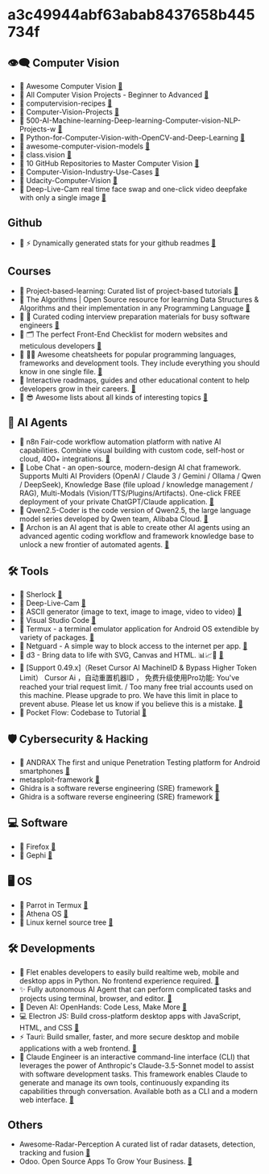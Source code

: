 # a3c49944abf63abab8437658b445734f

## 👁️‍🗨️ Computer Vision
- 🔗 Awesome Computer Vision <a href="https://github.com/jbhuang0604/awesome-computer-vision.git">🔗</a>
- 🔗 All Computer Vision Projects - Beginner to Advanced  <a href="https://github.com/avs-abhishek123/Computer-Vision-Projects.git">🔗</a>
- 🔗 computervision-recipes  <a href="https://github.com/microsoft/computervision-recipes.git">🔗</a>
- 🔗 Computer-Vision-Projects  <a href="https://github.com/Aryan-Chharia/Computer-Vision-Projects.git">🔗</a>
- 🔗 500-AI-Machine-learning-Deep-learning-Computer-vision-NLP-Projects-w  <a href="https://github.com/ashishpatel26/500-AI-Machine-learning-Deep-learning-Computer-vision-NLP-Projects-with-code.git">🔗</a>
- 🔗 Python-for-Computer-Vision-with-OpenCV-and-Deep-Learning <a href="https://github.com/worklifesg/Python-for-Computer-Vision-with-OpenCV-and-Deep-Learning.git">🔗</a>
- 🔗 awesome-computer-vision-models <a href="https://github.com/gmalivenko/awesome-computer-vision-models.git">🔗</a>
- 🔗 class.vision <a href="https://github.com/Alireza-Akhavan/class.vision.git">🔗</a>
- 🔗 10 GitHub Repositories to Master Computer Vision <a href="https://www.kdnuggets.com/10-github-repositories-to-master-computer-vision">🔗</a>
- 🔗 Computer-Vision-Industry-Use-Cases <a href="https://github.com/ashishpatel26/Computer-Vision-Industry-Use-Cases.git">🔗</a>
- 🔗 Udacity-Computer-Vision <a href="https://github.com/Gan-Tu/Udacity-Computer-Vision.git">🔗</a>
- 🔗 Deep-Live-Cam real time face swap and one-click video deepfake with only a single image  <a href="https://github.com/hacksider/Deep-Live-Cam">🔗</a>


## Github
- 🔗 ⚡ Dynamically generated stats for your github readmes  <a href="https://github.com/anuraghazra/github-readme-stats.git">🔗</a>

## Courses
- 🔗 Project-based-learning: Curated list of project-based tutorials <a href="https://github.com/practical-tutorials/project-based-learning.git">🔗</a>
- 🔗 The Algorithms | Open Source resource for learning Data Structures & Algorithms and their implementation in any Programming Language <a href="https://github.com/thealgorithms">🔗</a>
- 🔗 💯 Curated coding interview preparation materials for busy software engineers  <a href="https://github.com/yangshun/tech-interview-handbook">🔗</a>
- 🔗 🗂 The perfect Front-End Checklist for modern websites and meticulous developers   <a href="https://github.com/thedaviddias/Front-End-Checklist">🔗</a>
- 🔗 👨‍💻 Awesome cheatsheets for popular programming languages, frameworks and development tools. They include everything you should know in one single file.  <a href="https://github.com/LeCoupa/awesome-cheatsheets">🔗</a>
- 🔗 Interactive roadmaps, guides and other educational content to help developers grow in their careers.   <a href="https://github.com/kamranahmedse/developer-roadmap">🔗</a>
- 🔗 😎 Awesome lists about all kinds of interesting topics    <a href="https://github.com/sindresorhus/awesome">🔗</a>



## 🤖 AI Agents
- 🔗 n8n Fair-code workflow automation platform with native AI capabilities. Combine visual building with custom code, self-host or cloud, 400+ integrations. <a href="https://github.com/n8n-io/n8n.git">🔗</a>
- 🔗 Lobe Chat - an open-source, modern-design AI chat framework. Supports Multi AI Providers (OpenAI / Claude 3 / Gemini / Ollama / Qwen / DeepSeek), Knowledge Base (file upload / knowledge management / RAG), Multi-Modals (Vision/TTS/Plugins/Artifacts). One-click FREE deployment of your private ChatGPT/Claude application. <a href="https://github.com/lobehub/lobe-chat">🔗</a>
- 🔗 Qwen2.5-Coder is the code version of Qwen2.5, the large language model series developed by Qwen team, Alibaba Cloud. <a href="https://github.com/QwenLM/Qwen2.5-Coder.git">🔗</a>
- 🔗 Archon is an AI agent that is able to create other AI agents using an advanced agentic coding workflow and framework knowledge base to unlock a new frontier of automated agents.  <a href="https://github.com/coleam00/Archon">🔗</a>

## 🛠️ Tools
- 🔗 Sherlock <a href="https://github.com/LoneStamp/sherlock.git">🔗</a>
- 🔗 Deep-Live-Cam <a href="https://github.com/hacksider/Deep-Live-Cam.git">🔗</a>
- 🔗 ASCII generator (image to text, image to image, video to video) <a href="https://github.com/vietnh1009/ASCII-generator.git">🔗</a>
- 🔗 Visual Studio Code <a href="https://github.com/microsoft/vscode.git">🔗</a>
- 🔗 Termux - a terminal emulator application for Android OS extendible by variety of packages. <a href="https://github.com/termux/termux-app.git">🔗</a>
- 🔗 Netguard - A simple way to block access to the internet per app.  <a href="https://github.com/M66B/NetGuard.git">🔗</a>
- 🔗 d3 - Bring data to life with SVG, Canvas and HTML. 📊📈🎉   <a href="https://github.com/d3/d3.git">🔗</a>
- 🔗 [Support 0.49.x]（Reset Cursor AI MachineID & Bypass Higher Token Limit） Cursor Ai ，自动重置机器ID ， 免费升级使用Pro功能: You've reached your trial request limit. / Too many free trial accounts used on this machine. Please upgrade to pro. We have this limit in place to prevent abuse. Please let us know if you believe this is a mistake.    <a href="https://github.com/yeongpin/cursor-free-vip">🔗</a>
- 🔗 Pocket Flow: Codebase to Tutorial <a href="https://github.com/The-Pocket/PocketFlow-Tutorial-Codebase-Knowledge">🔗</a>


## 🛡️ Cybersecurity & Hacking
- 🔗 ANDRAX The first and unique Penetration Testing platform for Android smartphones <a href="https://github.com/laudarch/ANDRAX-Mobile-Pentest.git">🔗</a>
- metasploit-framework <a href="https://github.com/ParrotSec/metasploit-framework.git">🔗</a>
- Ghidra is a software reverse engineering (SRE) framework  <a href="https://github.com/NationalSecurityAgency/ghidra">🔗</a>
- Ghidra is a software reverse engineering (SRE) framework  <a href="https://github.com/x64dbg/x64dbg">🔗</a>




## 💻 Software
- 🔗 Firefox <a href="https://github.com/bolucat/Firefox.git">🔗</a>
- 🔗 Gephi <a href="https://github.com/gephi/gephi.git">🔗</a>

## 🖥️ OS
- 🔗 Parrot in Termux <a href="https://github.com/wahasa/Parrot.git">🔗</a>
- 🔗 Athena OS <a href="https://github.com/Athena-OS/athena.git">🔗</a>
- 🔗 Linux kernel source tree <a href="https://github.com/torvalds/linux.git">🔗</a>

## 🛠️ Developments
- 🔗 Flet enables developers to easily build realtime web, mobile and desktop apps in Python. No frontend experience required. <a href="https://github.com/flet-dev/flet.git">🔗</a>
- ✨ Fully autonomous AI Agent that can perform complicated tasks and projects using terminal, browser, and editor. <a href="https://github.com/semanser/codel.git">🔗</a>
- 🙌 Deven AI: OpenHands: Code Less, Make More <a href="https://github.com/All-Hands-AI/OpenHands.git">🔗</a>
- 💻 Electron JS: Build cross-platform desktop apps with JavaScript, HTML, and CSS <a href="https://github.com/electron/electron.git">🔗</a>
- ⚡ Tauri: Build smaller, faster, and more secure desktop and mobile applications with a web frontend. <a href="https://github.com/tauri-apps/tauri.git">🔗</a>
- 🔧 Claude Engineer is an interactive command-line interface (CLI) that leverages the power of Anthropic's Claude-3.5-Sonnet model to assist with software development tasks. This framework enables Claude to generate and manage its own tools, continuously expanding its capabilities through conversation. Available both as a CLI and a modern web interface. <a href="https://github.com/Doriandarko/claude-engineer.git">🔗</a>

## Others
- Awesome-Radar-Perception A curated list of radar datasets, detection, tracking and fusion <a href="https://github.com/ZHOUYI1023/awesome-radar-perception.git">🔗</a>
- Odoo. Open Source Apps To Grow Your Business.  <a href="https://github.com/odoo/odoo.git">🔗</a>

